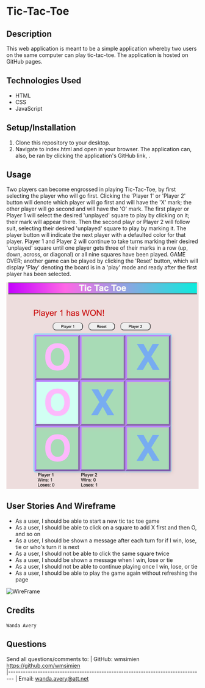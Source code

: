 # Tic-Tac-Toe

  ## Description
  This web application is meant to be a simple application whereby two users on the same computer can play tic-tac-toe.  The application is hosted on GitHub pages.

  ## Technologies Used
  - HTML
  - CSS
  - JavaScript


  ## Setup/Installation
  1.  Clone this repository to your desktop.
  1.  Navigate to index.html and open in your browser.  The application can, also, be ran by clicking the application's GitHub link, .


  ## Usage  
  Two players can become engrossed in playing Tic-Tac-Toe, by first selecting the player who will go first.  Clicking the 'Player 1' or 'Player 2' button will denote which player will go first and will have the 'X' mark; the other player will go second and will have the 'O' mark.  The first player or Player 1 will select the desired 'unplayed' square to play by clicking on it; their mark will appear there.  Then the second playr or Player 2 will follow suit, selecting their desired 'unplayed' square to play by marking it.  The player button will indicate the next player with a defaulted color for that player.  Player 1 and Player 2 will continue to take turns marking their desired 'unplayed' square until one player gets three of their marks in a row (up, down, across, or diagonal) or all nine squares have been played.  GAME OVER; another game can be played by clicking the 'Reset' button, which will display 'Play' denoting the board is in a 'play' mode and ready after the first player has been selected.

  ![TicTacToe](./images/tictac3.png)

  ## User Stories And Wireframe
  - As a user, I should be able to start a new tic tac toe game
  - As a user, I should be able to click on a square to add X first and then O, and so on
  - As a user, I should be shown a message after each turn for if I win, lose, tie or who's turn it is next
  - As a user, I should not be able to click the same square twice
  - As a user, I should be shown a message when I win, lose or tie
  - As a user, I should not be able to continue playing once I win, lose, or tie
  - As a user, I should be able to play the game again without refreshing the page

![WireFrame](./images/tictactoeWF.png)

  
  ## Credits
    Wanda Avery
  
  ## Questions
  Send all questions/comments to:
  | GitHub: wmsimien https://github.com/wmsimien                                  
 |--------------------------------------------------------------------------------
 | Email:  wanda.avery@att.net                                                              
  